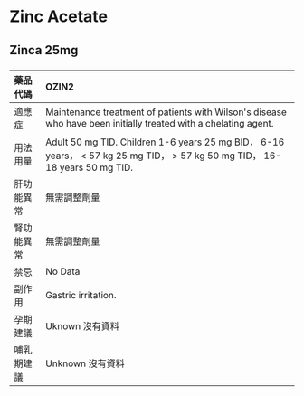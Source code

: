 # Zinc Acetate

## Zinca 25mg

##### 

| 藥品代碼   | OZIN2                                                                                                                       |
|:-----------|:----------------------------------------------------------------------------------------------------------------------------|
| 適應症     | Maintenance treatment of patients with Wilson's disease who have been initially treated with a chelating agent.             |
| 用法用量   | Adult 50 mg TID. Children 1-6 years 25 mg BID， 6-16 years， < 57 kg 25 mg TID， > 57 kg 50 mg TID， 16-18 years 50 mg TID. |
| 肝功能異常 | 無需調整劑量                                                                                                                |
| 腎功能異常 | 無需調整劑量                                                                                                                |
| 禁忌       | No Data                                                                                                                     |
| 副作用     | Gastric irritation.                                                                                                         |
| 孕期建議   | Uknown 沒有資料                                                                                                             |
| 哺乳期建議 | Unknown 沒有資料                                                                                                            |

